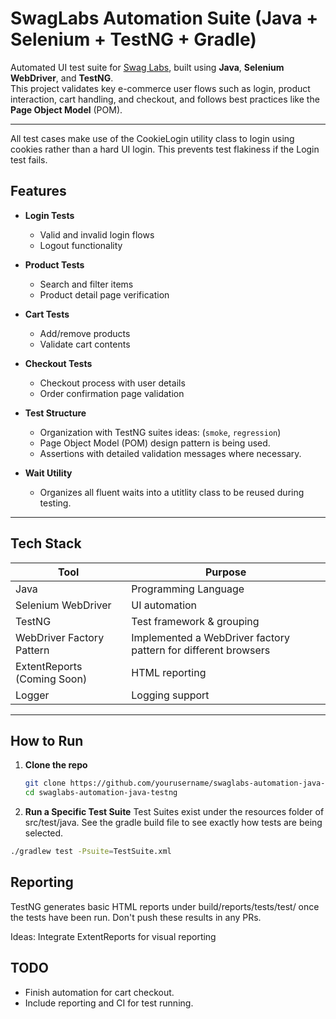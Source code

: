 # SwagLabs Automation Suite (Java + Selenium + TestNG + Gradle)

Automated UI test suite for [Swag Labs](https://www.saucedemo.com), built using **Java**, **Selenium WebDriver**, and **TestNG**.  
This project validates key e-commerce user flows such as login, product interaction, cart handling, and checkout, and follows best practices like the **Page Object Model** (POM).

---

All test cases make use of the CookieLogin utility class to login using cookies rather than a hard UI login. This prevents test flakiness if the
Login test fails.

## Features

- **Login Tests**  
  - Valid and invalid login flows  
  - Logout functionality

- **Product Tests**  
  - Search and filter items  
  - Product detail page verification

- **Cart Tests**  
  - Add/remove products  
  - Validate cart contents

- **Checkout Tests**  
  - Checkout process with user details  
  - Order confirmation page validation

- **Test Structure**
  - Organization with TestNG suites ideas: (`smoke`, `regression`)
  - Page Object Model (POM) design pattern is being used.
  - Assertions with detailed validation messages where necessary.

- **Wait Utility**
  - Organizes all fluent waits into a utitlity class to be reused during testing.

---

## Tech Stack

| Tool                        | Purpose                                                        |
|-----------------------------|----------------------------------------------------------------|
| Java                        | Programming Language                                           |
| Selenium WebDriver          | UI automation                                                  |
| TestNG                      | Test framework & grouping                                      |
| WebDriver Factory Pattern   | Implemented a WebDriver factory pattern for different browsers |
| ExtentReports (Coming Soon) | HTML reporting                                                 |
| Logger                      | Logging support                                                |

---

## How to Run

1. **Clone the repo**

   ```bash
   git clone https://github.com/yourusername/swaglabs-automation-java-testng.git
   cd swaglabs-automation-java-testng
   ```

2. **Run a Specific Test Suite**
Test Suites exist under the resources folder of src/test/java. See the gradle build file to see exactly how tests are being selected.
  ```bash
  ./gradlew test -Psuite=TestSuite.xml
  ```
## Reporting
TestNG generates basic HTML reports under build/reports/tests/test/ once the tests have been run. Don't push these results in any PRs.

Ideas: Integrate ExtentReports for visual reporting

## TODO 
- Finish automation for cart checkout.
- Include reporting and CI for test running.
